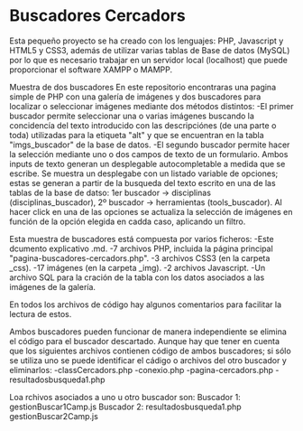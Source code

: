 # Buscadores Cercadors

Esta pequeño proyecto se ha creado con los lenguajes: PHP, Javascript y HTML5 y CSS3, además de utilizar varias tablas de Base de datos (MySQL) por lo que es necesario trabajar en un servidor local (localhost) que puede proporcionar el software XAMPP o MAMPP.

Muestra de dos buscadores
En este repositorio encontraras una pagina simple de PHP con una galería de imágenes y dos buscadores para localizar o seleccionar imágenes mediante dos métodos distintos:
-El primer buscador permite seleccionar una o varias imágenes buscando la concidencía del texto introducido con las descripciónes (de una parte o toda) utilizadas para la etiqueta "alt" y que se encuentran en la tabla "imgs_buscador" de la base de datos.
-El segundo buscador permite hacer la selección mediante uno o dos campos de texto de un formulario. Ambos inputs de texto generan un desplegable autocompletable a medida que se escribe. Se muestra  un desplegabe con un listado variable de opciones; estas se generan a partir de la busqueda del texto escrito en una de las tablas de la base de datso: 1er buscador -> disciplinas (disciplinas_buscador), 2º buscador -> herramientas (tools_buscador). Al hacer click en una de las opciones se actualiza la selección de imágenes en función de la opción elegida en cadda caso, aplicando un filtro. 

Esta muestra de buscadores está compuesta por varios ficheros: 
-Este dcumento explicativo .md.
-7 archivos PHP, incluida la página principal "pagina-buscadores-cercadors.php".
-3 archivos CSS3 (en la carpeta _css).
-17 imágenes (en la carpeta _img).
-2 archivos Javascript.
-Un archivo SQL para la cración de la tabla con los datos asociados a las imágenes de la galería.

En todos los archivos de código hay algunos comentarios para facilitar la lectura de estos.

Ambos buscadores pueden funcionar de manera independiente se elimina el código para el buscador descartado. Aunque hay que tener en cuenta que los siguientes archivos contienen código de ambos buscadores; si sólo se utiliza uno se puede identificar el cádigo o archivos del otro buscador y eliminarlos:
-classCercadors.php
-conexio.php
-pagina-cercadors.php
-resultadosbusqueda1.php

Loa rchivos asociados a uno u otro buscador son:
Buscador 1:
gestionBuscar1Camp.js
Buscador 2:
resultadosbusqueda1.php
gestionBuscar2Camp.js